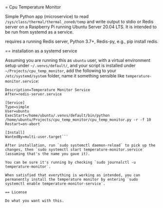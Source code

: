 = Cpu Temperature Monitor

Simple Python app (microservice) to read `/sys/class/thermal/thermal_zone0/temp` and write output to stdio or Redis server on a Raspberry Pi running Ubuntu Server 20.04 LTS. It is intended to be run from systemd as a service.

requires a running Redis server, Python 3.7+, Redis-py, e.g., pip install redis.

== installation as a systemd service

Assuming you are running this as `ubuntu` user, with a virtual environment setup under `~/.venvs/default/`, and your script is installed under `~/Projects/cpu_temp_monitor`,
add the following to your `/etc/systemd/system` folder, name it something sensible like `temperature-monitor.service`:

```[Unit]
Description=Temperature Monitor Service
After=redis-server.service

[Service]
Type=simple
User=ubuntu
ExecStart=/home/ubuntu/.venvs/default/bin/python /home/ubuntu/Projects/cpu_temp_monitor/cpu_temp_monitor.py -r -f 10
Restart=on-abort

[Install]
WantedBy=multi-user.target```

After installation, run `sudo systemctl daemon-reload` to pick up the changes, then `sudo systemctl start temperature-monitor.service` (assuming that's the name you gave it).

You can be sure it's running by checking `sudo journalctl -u temperature-monitor`.

When satisfied that everything is working as intended, you can permanently install the temperature monitor by entering `sudo systemctl enable temperature-monitor-service`.

== License

Do what you want with this.
